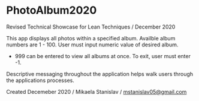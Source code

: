 # PhotoAlbum2020
Revised Technical Showcase for Lean Techniques / December 2020

This app displays all photos within a specified album.
Availble album numbers are 1 - 100.
User must input numeric value of desired album.
 - 999 can be entered to view all albums at once.
To exit, user must enter -1.

Descriptive messaging throughout the application helps walk users through the applications processes.

Created Decemeber 2020 / Mikaela Stanislav / mstanislav05@gmail.com
